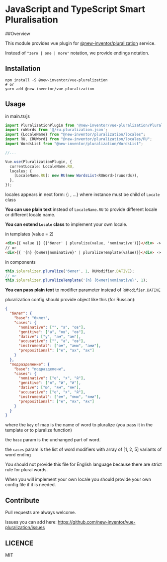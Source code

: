 JavaScript and TypeScript Smart Pluralisation
==============================

##Overview

This module provides vue plugin for [@new-inventor/pluralization](https://github.com/new-inventor/pluralization) service.

Instead of `"zero | one | more"` notation, we provide endings notation.

## Installation

```shell script
npm install -S @new-inventor/vue-pluralization
# or
yarn add @new-inventor/vue-pluralization
```

Usage
---------

in main.ts/js 

```typescript
import PluralizationPlugin from '@new-inventor/vue-pluralization/PluralizationPlugin';
import ruWords from '@/ru.pluralization.json';
import {LocaleName} from "@new-inventor/pluralization/locales";
import RU, {RUWord} from "@new-inventor/pluralization/locales/RU";
import WordsList from "@new-inventor/pluralization/WordsList";

//...

Vue.use(PluralizationPlugin, {
  currentLocale: LocaleName.RU,
  locales: {
    [LocaleName.RU]: new RU(new WordsList<RUWord>(ruWords)),
  },
});
```

locales appears in next form: {<localeName>: <localeInstance>, ...} where instance must be child of `Locale` class

**You can use plain text** instead of `LocaleName.RU` to provide different locale or different locale name.

**You can extend `Locale` class** to implement your own locale. 

in templates (value = 2)

```html
<div>{{ value }} {{'билет' | pluralize(value, 'nominative')}}</div> -> 2 билета
// or
<div>{{ '{n} {билет|nominative}' | pluralizeTemplate(value)}}</div> -> 2 билета
```

in components

```typescript
this.$pluralizer.pluralize('билет', 1, RUModifier.DATIVE);
// or
this.$pluralizer.pluralizeTemplate('{n} {билет|nominative}', 1);
```

**You can pass plain text** to modifier parameter instead of `RUModifier.DATIVE`

pluralization config should provide object like this (for Russian):

```json
{
  "билет": {
    "base": "билет",
    "cases": {
      "nominative": ["", "а", "ов"],
      "genitive": ["а", "ов", "ов"],
      "dative": ["у", "ам", "ам"],
      "accusative": ["", "а", "ов"],
      "instrumental": ["ом", "ами", "ами"],
      "prepositional": ["е", "ах", "ах"]
    }
  },
  "подразделение": {
    "base": "подразделени",
    "cases": {
      "nominative": ["е", "я", "й"],
      "genitive": ["я", "й", "й"],
      "dative": ["ю", "ям", "ям"],
      "accusative": ["е", "я", "й"],
      "instrumental": ["ем", "ями", "ями"],
      "prepositional": ["е", "ях", "ях"]
    }
  }
}
```  

where the `key` of map is the name of word to pluralize (you pass it in the template or to pluralize function)

the `base` param is the unchanged part of word.

the `cases` param is the list of word modifiers with array of [1, 2, 5] variants of word ending

You should not provide this file for English language because there are strict rule for plural words.

When you will implement your own locale you should provide your own config file if it is needed.

Contribute
----------
Pull requests are always welcome.

Issues you can add here: https://github.com/new-inventor/vue-pluralization/issues

LICENCE
-------
MIT
